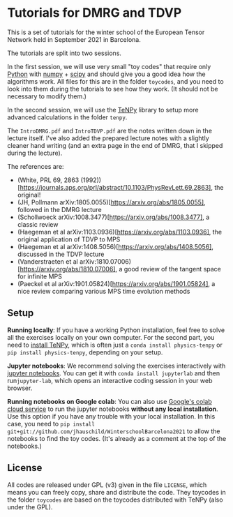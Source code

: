 # Tutorials for DMRG and TDVP

This is a set of tutorials for the winter school of the European Tensor Network held in September 2021 in Barcelona.

The tutorials are split into two sessions.

In the first session, we will use very small "toy codes" that require only [Python](https://python.org) with [numpy](https://numpy.org) + [scipy](https://scipy.org) and should give you a good idea how the algorithms work.
All files for this are in the folder `toycodes`, and you need to look into them during the tutorials to see how they work. (It should not be necessary to modify them.)

In the second session, we will use the [TeNPy](https://github.com/tenpy/tenpy) library to setup more advanced calculations in the folder `tenpy`.

The `IntroDMRG.pdf` and `IntroTDVP.pdf` are the notes written down in the lecture itself.
I've also added the prepared lecture notes with a slightly cleaner hand writing (and an extra page in the end of DMRG, that I skipped during the lecture).

The references are:

- (White, PRL 69, 2863 (1992))[https://journals.aps.org/prl/abstract/10.1103/PhysRevLett.69.2863], the original!
- (JH, Pollmann arXiv:1805.0055)[https://arxiv.org/abs/1805.0055], followed in the DMRG lecture
- (Schollwoeck arXiv:1008.3477)[https://arxiv.org/abs/1008.3477], a classic review
- (Haegeman et al arXiv:1103.0936)[https://arxiv.org/abs/1103.0936], the original application of TDVP to MPS
- (Haegeman et al arXiv:1408.5056)[https://arxiv.org/abs/1408.5056], discussed in the TDVP lecture
- (Vanderstraeten et al arXiv:1810.07006)[https://arxiv.org/abs/1810.07006], a good review of the tangent space for infinite MPS
- (Paeckel et al arXiv:1901.05824)[https://arxiv.org/abs/1901.05824], a nice review comparing various MPS time evolution methods


## Setup

**Running locally**: If you have a working Python installation, feel free to solve all the exercises locally on your own computer.
For the second part, you need to [install TeNPy](https://tenpy.readthedocs.io/en/latest/INSTALL.html), which is often just a `conda install physics-tenpy` or `pip install physics-tenpy`, depending on your setup.

**Jupyter notebooks**: We recommend solving the exercises interactively with [jupyter notebooks](https//jupyter.org). You can get it with ``conda install jupyterlab`` and then run``jupyter-lab``, which opens an interactive coding session in your web browser.

**Running notebooks on Google colab**: You can also use [Google's colab cloud service](https://colab.research.google.com) to run the jupyter notebooks **without any local installation**. Use this option if you have any trouble with your local installation.
In this case, you need to ``pip install git+git://github.com/jhauschild/WinterschoolBarcelona2021`` to allow the notebooks to find the toy codes.
(It's already as a comment at the top of the notebooks.)

## License

All codes are released under GPL (v3) given in the file `LICENSE`, which means you can freely copy, share and distribute the code.
They toycodes in the folder `toycodes` are based on the toycodes distributed with TeNPy (also under the GPL).
